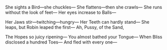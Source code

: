 She sights a Bird—she chuckles—
She flattens—then she crawls—
She runs without the look of feet—
Her eyes increase to Balls—

Her Jaws stir—twitching—hungry—
Her Teeth can hardly stand—
She leaps, but Robin leaped the first—
Ah, Pussy, of the Sand,

The Hopes so juicy ripening—
You almost bathed your Tongue—
When Bliss disclosed a hundred Toes—
And fled with every one—
